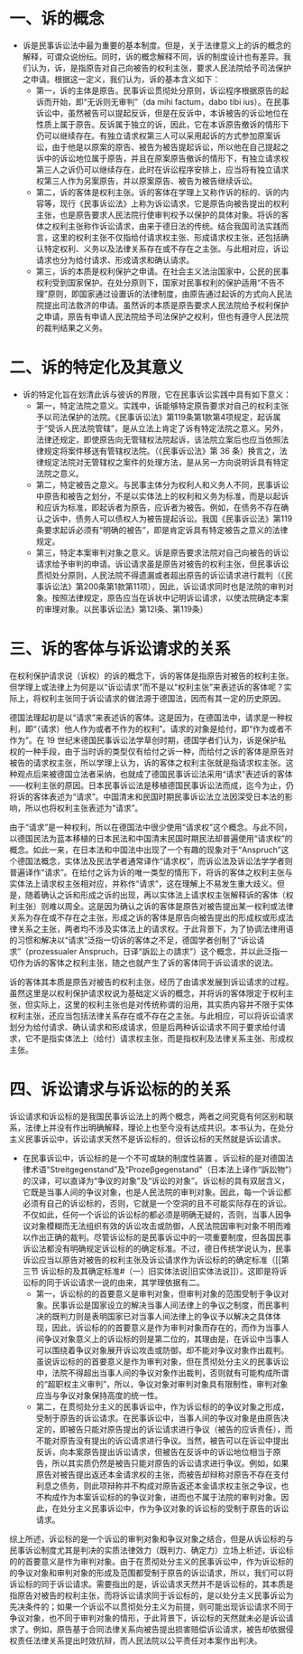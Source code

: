 # 一、诉的概念
- 诉是民事诉讼法中最为重要的基本制度。但是，关于法律意义上的诉的概念的解释，可谓众说纷纭。同时，诉的概念解释不同，诉的制度设计也有差异。我们认为，诉，是指原告对自己向被告的权利主张，要求人民法院给予司法保护之申请。根据这一定义，我们认为，诉的基本含义如下：
	- 第一，诉的主体是原告。民事诉讼贯彻处分原则，诉讼程序根据原告的起诉而开始，即“无诉则无审判”（da mihi factum，dabo tibi ius）。在民事诉讼中，虽然被告可以提起反诉，但是在反诉中，本诉被告的诉讼地位在性质上属于原告。反诉属于独立的诉，因此，它在本诉原告撤诉的情形下仍可以继续存在。有独立请求权第三人可以采用起诉的方式参加原案诉讼，由于他是以原案的原告、被告为被告提起诉讼，所以他在自己提起之诉中的诉讼地位属于原告，并且在原案原告撤诉的情形下，有独立请求权第三人之诉仍可以继续存在，此时在诉讼程序安排上，应当将有独立请求权第三人作为另案原告，并以原案原告、被告为被告继续诉讼。
	- 第二，诉的客体是权利主张。诉的客体在学理上又称作诉的标的、诉的内容等，现行《民事诉讼法》上称为诉讼请求，它是原告向被告提出的权利主张，也是原告要求人民法院行使审判权予以保护的具体对象。将诉的客体之权利主张称作诉讼请求，由来于德日法的传统。结合我国司法实践而言，这里的权利主张不仅指给付请求权主张、形成请求权主张，还包括确认特定权利、义务以及法律关系存在或不存在之主张。与此相对应，诉讼请求也分为给付请求、形成请求和确认请求。
	- 第三，诉的本质是权利保护之申请。在社会主义法治国家中，公民的民事权利受到国家保护。在处分原则下，国家对民事权利的保护适用“不告不理”原则，即国家通过设置诉的法律制度，由原告通过起诉的方式向人民法院提出司法救济的申请。虽然诉的本质是原告要求人民法院给予权利保护之申请，原告有申请人民法院给予司法保护之权利，但也有遵守人民法院的裁判结果之义务。
# 二、诉的特定化及其意义
- 诉的特定化旨在划清此诉与彼诉的界限，它在民事诉讼实践中具有如下意义：
	- 第一，特定法院之意义。实践中，诉能够特定原告要求对自己的权利主张予以司法保护的法院。《民事诉讼法》第119条第1款第4项规定，起诉属于“受诉人民法院管辖”，是从立法上肯定了诉有特定法院之意义。另外，法律还规定，即使原告向无管辖权法院起诉，该法院立案后也应当依照法律规定将案件移送有管辖权法院。（《民事诉讼法》第 36 条）换言之，法律规定法院对无管辖权之案件的处理方法，是从另一方向说明诉具有特定法院之意义。
	- 第二，特定被告之意义。与民事主体分为权利人和义务人不同，民事诉讼中原告和被告之划分，不是以实体法上的权利和义务为标准，而是以起诉和应诉为标准，即起诉者为原告，应诉者为被告。例如，在债务不存在确认之诉中，债务人可以债权人为被告提起诉讼。我国《民事诉讼法》第119条要求起诉必须有“明确的被告”，即是肯定诉具有特定被告之意义的法律规定。
	- 第三，特定本案审判对象之意义。诉是原告要求法院对自己向被告的诉讼请求给予审判的申请。诉讼请求虽是原告对被告的权利主张，但民事诉讼贯彻处分原则，人民法院不得遗漏或者超出原告的诉讼请求进行裁判（《民事诉讼法》第200条第1款第11项），因此，诉讼请求同时也是法院的审判对象。按照法律规定，原告应当在诉状中记明诉讼请求，以使法院确定本案的审理对象。以民事诉讼法》第12I条、第119条）
# 三、诉的客体与诉讼请求的关系
在权利保护请求说（诉权）的诉的概念下，诉的客体是指原告对被告的权利主张。但学理上或法律上为何是以“诉讼请求”而不是以“权利主张”来表述诉的客体呢？实际上，将权利主张同于诉讼请求的做法源于德国法，因而有其一定的历史原因。

德国法理起初是以“请求”来表述诉的客体。这是因为，在德国法中，请求是一种权利，即“（请求）他人作为或者不作为的权利”。请求的对象是给付，即“作为或者不作为”。在 19 世纪末德国民事诉讼法学草创时期，德国学者们认为，诉是保护私权的一种手段，由于当时诉的类型仅有给付之诉一种，而给付之诉的客体是原告对被告的请求权主张，所以学理上认为，诉的客体之权利主张就是指请求权主张。这种观点后来被德国立法者采纳，也就成了德国民事诉讼法采用“请求”表述诉的客体——权利主张的原因。日本民事诉讼法是移植德国民事诉讼法而成，迄今为止，仍将诉的客体表述为“请求”。中国清末和民国时期民事诉讼法立法因深受日本法的影响，所以也将权利主张表述为“请求”。

由于“请求”是一种权利，所以在德国法中很少使用“请求权”这个概念。与此不同，以德国民法为蓝本移植的日本民法和中国清末民国时期民法却普遍使用“请求权”的概念。如此一来，在日本法和中国法中出现了一个有趣的现象对于“Anspruch”这个德国法概念，实体法及民法学者通常译作“请求权”，而诉讼法及诉讼法学学者则普遍译作“请求”。在给付之诉为诉的唯一类型的情形下，将诉的客体之权利主张与实体法上请求权主张相对应，并称作“请求”，这在理解上不易发生重大歧义。但是，随着确认之诉和形成之诉的出现，再以实体法上请求权主张解释诉的客体（权利主张）则难以周全。这是因为确认之诉的客体是原告对被告提出某一权利或法律关系为存在或不存在之主张，形成之诉的客体是原告向被告提出的形成权或形成法律关系之主张，两者均不涉及实体法上的请求权。于此背景下，为了协调法律用语的习惯和解决以“请求”泛指一切诉的客体之不足，德国学者创制了“诉讼请求”（prozessualer Anspruch，日译“訴訟上の請求”）这个概念，并以此泛指一切作为诉的客体之权利主张，随之也就产生了诉的客体同于诉讼请求的说法。

诉的客体其本质是原告对被告的权利主张，经历了由请求发展到诉讼请求的过程。虽然这里是以权利保护请求权说为基础定义诉的概念，并将诉的客体限定于权利主张，但实际上，这里的权利主张也是对传统称谓的沿用，其实质内容并不限于实体权利主张，还应当包括法律关系存在或不存在之主张。与此相应，可以将诉讼请求划分为给付请求、确认请求和形成请求，但是后两种诉讼请求不同于要求给付请求，它不是指实体法上（给付）请求权主张，而是指权利及法律关系主张、形成权主张。
# 四、诉讼请求与诉讼标的的关系
诉讼请求和诉讼标的是我国民事诉讼法上的两个概念，两者之间究竟有何区别和联系，法律上并没有作出明确解释，理论上也至今没有达成共识。本书认为，在处分主义民事诉讼中，诉讼请求天然不是诉讼标的，但诉讼标的天然就是诉讼请求。

- 在民事诉讼中，诉讼标的是一个不可或缺的制度性装置 。诉讼标的是对德国法律术语“Streitgegenstand”及“Prozeβgegenstand"（日本法上译作“訴訟物”）的汉译，可以直译为“争议的对象”及“诉讼的对象”。诉讼标的具有双层含义，它既是当事人间的争议对象，也是人民法院的审判对象。因此，每一个诉讼都必须有自己的诉讼标的，否则，它就是一个空洞的且不可能实际存在的诉讼。不仅如此，任何一个诉讼的诉讼标的都必须是明确无疑的，否则，当事人因争议对象模糊而无法组织有效的诉讼攻击或防御，人民法院因审判对象不明而难以作出正确的裁判。尽管诉讼标的是民事诉讼中的一项重要制度，但各国民事诉讼法都没有明确规定诉讼标的的确定标准。不过，德日传统学说认为，民事诉讼应当以原告对被告的权利主张及诉讼请求作为诉讼标的的确定标准（[[第三节 诉讼标的及其确定标准#（一）旧实体法说|旧实体法说]]）。这即是将诉讼标的同于诉讼请求一说的由来，其学理依据有二。
	- 第一，诉讼标的的首要意义是审判对象，但审判对象的范围受制于争议对象。民事诉讼是国家设立的解决当事人间法律上的争议之制度，而民事判决的既判力则是表明国家已对当事人间法律上的争议予以解决之具体体现，因此，诉讼标的的首要意义是作为审判对象而存在的，而作为当事人间争议对象意义上的诉讼标的则是第二位的，其理由是，在诉讼中当事人可以围绕着争议对象展开诉讼攻击或防御，却不能对争议对象作出裁判。虽说诉讼标的的首要意义是作为审判对象，但在贯彻处分主义的民事诉讼中，法院不得超出当事人间的争议对象作出裁判，否则就有可能构成所谓的“超职权主义审判”，所以，争议对象对审判对象具有限制性，审判对象应当与争议对象保持高度的统一性。
	- 第二，在贯彻处分主义的民事诉讼中，作为诉讼标的的争议对象之形成，受制于原告的诉讼请求。在民事诉讼中，当事人间的争议对象是由原告决定的，即被告只能对原告提出的诉讼请求进行争议（被告的应诉责任），而不能对原告没有提出的诉讼请求进行争议。当然，被告可以在诉讼中提出反诉，向本案原告提出诉讼请求，但被告在反诉中的诉讼地位相当于原告，所以其实质仍然是被告只能对原告的诉讼请求进行争议。例如，如果原告对被告提出返还本金请求权的主张，而被告却辩称对原告不存在支付利息之债务，则此项辩称并不构成对原告返还本金请求权主张之争议，也不构成作为本案诉讼标的的争议对象，进而也不属于法院的审判对象。因此，在处分主义民事诉讼中，作为争议对象的诉讼标的受制于原告的诉讼请求。

综上所述，诉讼标的是一个诉讼的审判对象和争议对象之结合，但是从诉讼标的与民事诉讼制度尤其是判决的实质法律效力（既判力、确定力）立场上析述，诉讼标的的首要意义是作为审判对象。由于在贯彻处分主义的民事诉讼中，作为诉讼标的的争议对象和审判对象的形成及范围都受制于原告的诉讼请求，所以，我们可以将诉讼标的同于诉讼请求。需要指出的是，诉讼请求天然并不是诉讼标的，其本质是指原告对被告的权利主张，而将诉讼请求同于诉讼标的，是以处分主义民事诉讼为先决条件的；如果一个诉讼不以贯彻处分主义为前提，则可能出现诉讼请求不同于争议对象，也不同于审判对象的情形，于此背景下，诉讼标的天然就未必是诉讼请求了。例如，原告基于合同法律关系向被告提出损害赔偿诉讼请求，被告却依据侵权责任法律关系提出时效抗辩，而人民法院以公平责任对本案作出判决。
